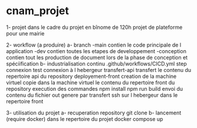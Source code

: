 # cnam_projet

1- projet
    dans le cadre du projet en bînome de 120h
    projet de plateforme pour une mairie

2- workflow (a produire)
    a- branch
        -main
            contien le code principale de l application
        -dev
            contien toutes les etapes de developpement
        -conception
            contien tout les production de document lors de la phase de conception et spéciification
    b- industrialisation continu
        .github/workflows/CICD.yml 
        step
            connexion
                test connexion à l hebergeur
            transfert-api
                transfert le contenu du repertoire api du repository
            deployement-front
                creation de la machine virtuel
                copie dans la machine virtuel le contenu du repertoire front du repository
                execution des commandes
                    npm install
                    npm run build
                envoi du contenu du fichier out genere par transfert ssh sur l hebergeur dans le repertoire front

3- utilisation du projet
    a- recuperation repository
        git clone <url repository>
    b- lancement
        (require docker)
        dans le repertoire du projet
        docker compose up